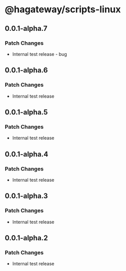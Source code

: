 # @hagateway/scripts-linux

## 0.0.1-alpha.7

### Patch Changes

- Internal test release - bug

## 0.0.1-alpha.6

### Patch Changes

- Internal test release

## 0.0.1-alpha.5

### Patch Changes

- Internal test release

## 0.0.1-alpha.4

### Patch Changes

- Internal test release

## 0.0.1-alpha.3

### Patch Changes

- Internal test release

## 0.0.1-alpha.2

### Patch Changes

- Internal test release
